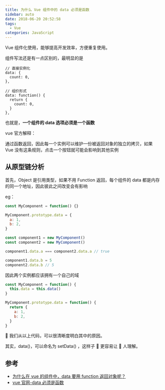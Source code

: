 ```yaml
---
title: 为什么 Vue 组件中的 data 必须是函数
sidebar: auto
date: 2018-06-20 20:52:58
tags:
  - Vue
categories: JavaScript
---
```


Vue 组件化使用，能够提高开发效率，方便重复使用。

组件写法还是有一点区别的，最明显的是

```
// 直接实例化
data: {
  count: 0,
},

// 组价形式
data: function() {
  return {
    count: 0,
  }
},
```

也就是，**一个组件的 data 选项必须是一个函数**

vue 官方解释：

通过函数返回，因此每一个实例可以维护一份被返回对象的独立的拷贝，如果 Vue 没有这条规则，点击一个按钮就可能会影响到其他实例

## 从原型链分析

首先，Object 是引用类型，如果不用 Function 返回，每个组件的 data 都是内存的同一个地址，因此彼此之间改变会有影响

eg：

```js
const MyComponent = function() {}

MyComponent.prototype.data = {
  a: 1,
  b: 2,
}

const component1 = new MyComponent()
const component2 = new MyComponent()

component1.data.a === component2.data.a // true

component1.data.b = 5
component2.data.b // 5
```

因此两个实例都应该拥有一个自己的域

```js
const MyComponent = function() {
  this.data = this.data()
}

MyComponent.prototype.data = function() {
  return {
    a: 1,
    b: 2,
  }
}
```

 我们从以上代码，可以很清晰度明白其中的原因。

其实，data()，可以命名为 setData() ，这样子  更容易让  人理解。

## 参考

- [为什么在 vue 的组件中，data 要用 function 返回对象呢？](https://blog.csdn.net/shaleilei/article/details/78084171)
- [vue 官网-data 必须是函数](https://cn.vuejs.org/v2/guide/components.html#data-%E5%BF%85%E9%A1%BB%E6%98%AF%E4%B8%80%E4%B8%AA%E5%87%BD%E6%95%B0)
